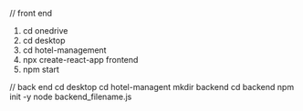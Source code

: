 // front end
1. cd onedrive
2. cd desktop
3. cd hotel-management
4. npx create-react-app frontend
5. npm start

// back end
cd desktop
cd hotel-managent
mkdir backend
cd backend
npm init -y
node backend_filename.js
